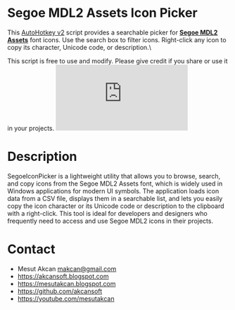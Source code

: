 # Segoe MDL2 Assets Icon Picker
This [AutoHotkey v2](https://autohotkey.com) script provides a searchable picker for **[Segoe MDL2 Assets](https://learn.microsoft.com/en-us/windows/apps/design/style/segoe-ui-symbol-font)** font icons. Use the search box to filter icons. Right-click any icon to copy its character, Unicode code, or description.\

This script is free to use and modify. Please give credit if you share or use it in your projects.
![Screen Shot](https://www.autohotkey.com/boards/download/file.php?id=28902)
# Description
SegoeIconPicker is a lightweight utility that allows you to browse, search, and copy icons from the Segoe MDL2 Assets font, which is widely used in Windows applications for modern UI symbols. The application loads icon data from a CSV file, displays them in a searchable list, and lets you easily copy the icon character or its Unicode code or description to the clipboard with a right-click. This tool is ideal for developers and designers who frequently need to access and use Segoe MDL2 icons in their projects.

# Contact
* Mesut Akcan makcan@gmail.com
* https://akcansoft.blogspot.com
* https://mesutakcan.blogspot.com
* https://github.com/akcansoft
* https://youtube.com/mesutakcan
